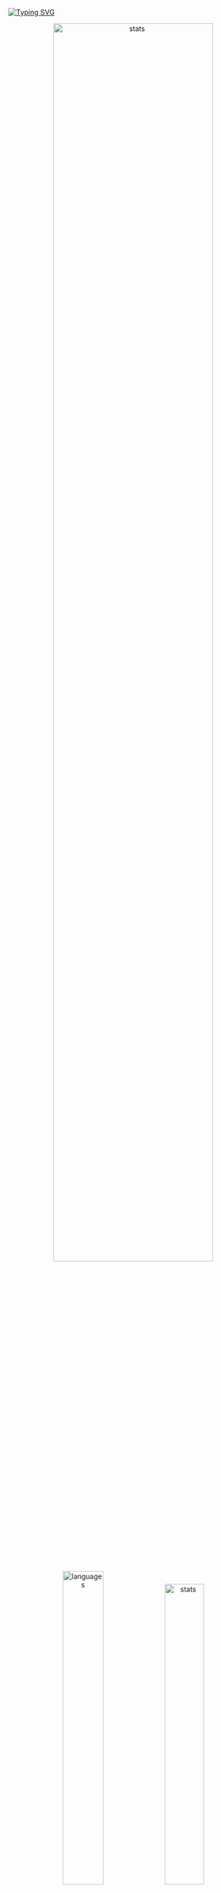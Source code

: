 <a href="https://git.io/typing-svg"><img src="https://readme-typing-svg.demolab.com?font=Fira+Code&size=50&duration=3000&color=9745F5&center=true&multiline=true&repeat=false&random=false&width=1000&height=150&lines=Hi!+I'm+Vanya;Python+Fullstack+Developer" alt="Typing SVG" /></a>
<div align="center">
  <img src="http://github-readme-streak-stats.herokuapp.com?user=schr1k&theme=midnight-purple&hide_border=true&border_radius=0&date_format=j%20M%5B%20Y%5D&card_width=500&dates=9745F5&background=020202&border=9745F5&stroke=9745F5&ring=9745F5&fire=9745F5&currStreakNum=9745F5&sideNums=9745F5&currStreakLabel=9745F5&sideLabels=9745F5&excludeDaysLabel=9745F5" alt="stats" width=80%/>
</div>
<div align="center">
  <img src="https://github-readme-stats.vercel.app/api/top-langs/?username=schr1k&hide_border=true&bg_color=020202&text_color=9745F5&title_color=9745F5&layout=compact" alt="languages" width=40.25%>
  <img src="https://github-readme-stats.vercel.app/api?username=schr1k&show_icons=true&hide_border=true&bg_color=020202&text_color=9745F5&title_color=9745F5&icon_color=9745F5&hide_rank=true&hide=contribs,issues" alt="stats" width=39.4%/>
</div>
<div align="center">
  <h1>Skills:</h1>
  <img src="https://skillicons.dev/icons?i=py,postgres,html,css,js,ts,react,next,git,linux" alt="skills" width=80%>
</div>

<!--START_SECTION:waka-->
**🐱 My GitHub Data** 

> 📦 83.7 kB Used in GitHub's Storage 
 > 
> 🏆 779 Contributions in the Year 2023
 > 
> 💼 Opted to Hire
 > 
> 📜 9 Public Repositories 
 > 
> 🔑 15 Private Repositories 
 > 
📊 **This Week I Spent My Time On** 

```text
🕑︎ Time Zone: Europe/Moscow

💬 Programming Languages: 
Python                   21 hrs 5 mins       █████████████████░░░░░░░░   67.39 % 
Markdown                 2 hrs 39 mins       ██░░░░░░░░░░░░░░░░░░░░░░░   08.48 % 
Log                      1 hr 51 mins        █░░░░░░░░░░░░░░░░░░░░░░░░   05.92 % 
HTML                     1 hr 14 mins        █░░░░░░░░░░░░░░░░░░░░░░░░   03.97 % 
Other                    1 hr 11 mins        █░░░░░░░░░░░░░░░░░░░░░░░░   03.82 % 

🔥 Editors: 
PyCharm                  24 hrs 20 mins      ███████████████████░░░░░░   77.78 % 
Obsidian                 3 hrs 30 mins       ███░░░░░░░░░░░░░░░░░░░░░░   11.22 % 
WebStorm                 2 hrs 12 mins       ██░░░░░░░░░░░░░░░░░░░░░░░   07.04 % 
Vim                      1 hr 5 mins         █░░░░░░░░░░░░░░░░░░░░░░░░   03.48 % 
DataGrip                 9 mins              ░░░░░░░░░░░░░░░░░░░░░░░░░   00.49 % 

💻 Operating System: 
Windows                  30 hrs 12 mins      ████████████████████████░   96.52 % 
Linux                    1 hr 5 mins         █░░░░░░░░░░░░░░░░░░░░░░░░   03.48 % 
```

**I Mostly Code in Python** 

```text
Python                   20 repos            █████████████████░░░░░░░░   68.97 % 
HTML                     3 repos             ███░░░░░░░░░░░░░░░░░░░░░░   10.34 % 
TypeScript               3 repos             ███░░░░░░░░░░░░░░░░░░░░░░   10.34 % 
JavaScript               2 repos             ██░░░░░░░░░░░░░░░░░░░░░░░   06.90 % 
Lasso                    1 repo              █░░░░░░░░░░░░░░░░░░░░░░░░   03.45 % 
```




 Last Updated on 20/11/2023 08:53:42 UTC
<!--END_SECTION:waka-->
